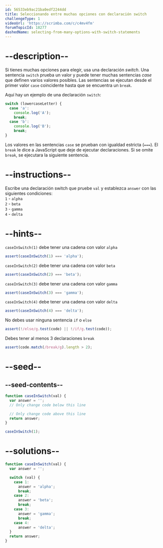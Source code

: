 ```yaml
---
id: 56533eb9ac21ba0edf2244dd
title: Seleccionando entre muchas opciones con declaración switch
challengeType: 1
videoUrl: 'https://scrimba.com/c/c4mv4fm'
forumTopicId: 18277
dashedName: selecting-from-many-options-with-switch-statements
---
```


# --description--

Si tienes muchas opciones para elegir, usa una declaración <dfn>switch</dfn>. Una sentencia `switch` prueba un valor y puede tener muchas sentencias <dfn>case</dfn> que definen varios valores posibles. Las sentencias se ejecutan desde el primer valor `case` coincidente hasta que se encuentra un `break`.

Aquí hay un ejemplo de una declaración `switch`:

```js
switch (lowercaseLetter) {
  case 'a':
    console.log('A');
    break;
  case 'b':
    console.log('B');
    break;
}
```

Los valores en las sentencias `case` se prueban con igualdad estricta (`===`). El `break` le dice a JavaScript que deje de ejecutar declaraciones. Si se omite `break`, se ejecutara la siguiente sentencia.

# --instructions--

Escribe una declaración switch que pruebe `val` y establezca `answer` con las siguientes condiciones:  
`1` - `alpha`  
`2` - `beta`  
`3` - `gamma`  
`4` - `delta`

# --hints--

`caseInSwitch(1)` debe tener una cadena con valor `alpha`

```js
assert(caseInSwitch(1) === 'alpha');
```

`caseInSwitch(2)` debe tener una cadena con valor `beta`

```js
assert(caseInSwitch(2) === 'beta');
```

`caseInSwitch(3)` debe tener una cadena con valor `gamma`

```js
assert(caseInSwitch(3) === 'gamma');
```

`caseInSwitch(4)` debe tener una cadena con valor `delta`

```js
assert(caseInSwitch(4) === 'delta');
```

No debes usar ninguna sentencia `if` o `else`

```js
assert(!/else/g.test(code) || !/if/g.test(code));
```

Debes tener al menos 3 declaraciones `break`

```js
assert(code.match(/break/g).length > 2);
```

# --seed--

## --seed-contents--

```js
function caseInSwitch(val) {
  var answer = '';
  // Only change code below this line

  // Only change code above this line
  return answer;
}

caseInSwitch(1);
```

# --solutions--

```js
function caseInSwitch(val) {
  var answer = '';

  switch (val) {
    case 1:
      answer = 'alpha';
      break;
    case 2:
      answer = 'beta';
      break;
    case 3:
      answer = 'gamma';
      break;
    case 4:
      answer = 'delta';
  }
  return answer;
}
```
